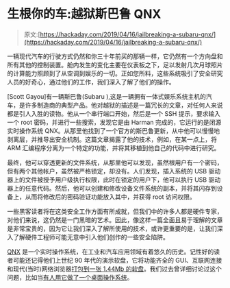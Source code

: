 # 生根你的车:越狱斯巴鲁 QNX

> 原文:[https://hackaday.com/2019/04/16/jailbreaking-a-subaru-qnx/](https://hackaday.com/2019/04/16/jailbreaking-a-subaru-qnx/)

一辆现代汽车的行驶方式仍然和你三十年前买的那辆一样，它仍然有一个方向盘和所有其他的控制装置。舱内发生的变化主要在仪表板之下，足以发射几次月球照片的计算能力照顾到了从空调到娱乐的一切。正如您所料，这些系统吸引了安全研究人员的好奇心，通过他们的工作，我们深入了解了他们的操作。

[Scott Gayou]有一辆斯巴鲁(Subaru ),这是一辆拥有一体式娱乐系统主机的汽车，是许多制造商的典型产品。他对越狱的描述是一篇冗长的文章，对任何人来说都是引人入胜的读物。他从一个串行端口开始，然后是一个 SSH 提示，要求输入一个 root 密码，并进行一些搜索，发现它是由 Harman 完成的，它运行的是闭源实时操作系统 QNX。从那里他找到了一个官方的斯巴鲁更新，从中他可以慢慢地剥离层，并推导出安全机制。这篇文章揭露了他的技术，例如，在某一点上，将 ARM 汇编程序分离为一个特定的功能，并将其移植到他自己的代码中进行研究。

最终，他可以穿透更新的文件系统，从那里他可以发现，虽然根用户有一个密码，但有两个其他帐户，虽然被严格锁定，却没有。人们发现，插入系统的 USB 驱动器上的文件被授予用户级执行权限，此时在锁定的用户下，他可以执行 USB 驱动器上的任意代码。然后，他可以创建和修改设备文件系统的副本，并将其闪存到设备上，从而将修改后的密码验证功能放入其中，并获得 root 访问权限。

一些黑客读者将在这类安全工作方面有所成就，但我们中的许多人都是硬件专家，对他们来说，这仍然是一门黑暗的艺术。因此，像这样一篇全面且易于理解的文章是非常宝贵的，因为它让我们深入了解所使用的技术，或许更重要的是，让我们深入了解硬件工程师可能无意中引入他们创作的一些安全陷阱。

[QNX](http://blackberry.qnx.com/en) 是一个实时操作系统，在工业和汽车应用领域有着悠久的历史。记性好的读者可能还记得他们上世纪 90 年代的演示软盘，它将功能齐全的 GUI、互联网连接和现代(当时)网络浏览器[打包到一张 1.44Mb 的软盘](http://toastytech.com/guis/qnxdemo.html)。我们过去曾详细讨论过这个问题，比如当[有人用它做了一个桌面操作系统](https://hackaday.com/2017/05/03/your-next-desktop-qnx/)。